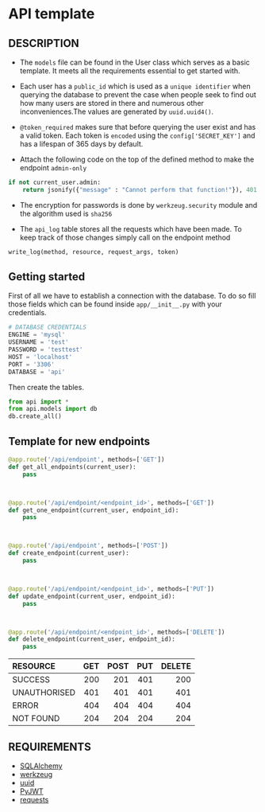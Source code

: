 # API template
## DESCRIPTION
- The `models` file can be found in the User class which serves as a 
basic template. It meets all the requirements essential to get started with.

- Each user has a `public_id` which is used as a `unique identifier` when querying
the database to prevent the case when people seek to find out how many users are 
stored in there and numerous other inconveniences.The values are generated
by `uuid.uuid4()`.

- `@token_required` makes sure that before querying the user exist and has a
valid token. Each token is `encoded` using the `config['SECRET_KEY']` and has
a lifespan of 365 days by default.

- Attach the following code on the top of the defined method to make 
the endpoint `admin-only`
```python
if not current_user.admin:
    return jsonify({"message" : "Cannot perform that function!"}), 401
```

- The encryption for passwords is done by `werkzeug.security` module 
and the algorithm used is `sha256`

- The `api_log` table stores all the requests which have been made.
To keep track of those changes simply call on the endpoint method
```python
write_log(method, resource, request_args, token)
```

## Getting started
First of all we have to establish a connection with the database. To do so fill those fields which can be found inside `app/__init__.py` with your credentials.
```python
# DATABASE CREDENTIALS
ENGINE = 'mysql'
USERNAME = 'test'
PASSWORD = 'testtest'
HOST = 'localhost'
PORT = '3306'
DATABASE = 'api'

```
Then create the tables.

~~~python
from api import *
from api.models import db
db.create_all()
~~~

## Template for new endpoints
```python
@app.route('/api/endpoint', methods=['GET'])
def get_all_endpoints(current_user):
    pass



@app.route('/api/endpoint/<endpoint_id>', methods=['GET'])
def get_one_endpoint(current_user, endpoint_id):
    pass



@app.route('/api/endpoint', methods=['POST'])
def create_endpoint(current_user):
    pass



@app.route('/api/endpoint/<endpoint_id>', methods=['PUT'])
def update_endpoint(current_user, endpoint_id):
    pass



@app.route('/api/endpoint/<endpoint_id>', methods=['DELETE'])
def delete_endpoint(current_user, endpoint_id):
    pass
```

| RESOURCE  | GET  | POST | PUT | DELETE
| :-------- |-----:| ----:| ---:| -----:|
| SUCCESS       | 200 | 201 | 401 | 200
| UNAUTHORISED  | 401 | 401 | 401 | 401
| ERROR         | 404 | 404 | 404 | 404
| NOT FOUND     | 204 | 204 | 204 | 204

## REQUIREMENTS
- [SQLAlchemy](https://flask-sqlalchemy.palletsprojects.com/en/2.x/)
- [werkzeug](https://werkzeug.palletsprojects.com/en/0.15.x/utils/#module-werkzeug.security)
- [uuid](https://docs.python.org/3.6/library/uuid.html)
- [PyJWT](https://github.com/GehirnInc/python-jwt)
- [requests]()
